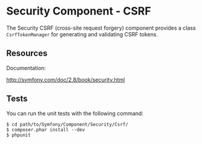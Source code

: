 Security Component - CSRF
=========================

The Security CSRF (cross-site request forgery) component provides a class
`CsrfTokenManager` for generating and validating CSRF tokens.

Resources
---------

Documentation:

http://symfony.com/doc/2.8/book/security.html

Tests
-----

You can run the unit tests with the following command:

    $ cd path/to/Symfony/Component/Security/Csrf/
    $ composer.phar install --dev
    $ phpunit
